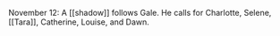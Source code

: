 
November 12: A [[shadow]] follows Gale. He calls for Charlotte, Selene, [[Tara]], Catherine, Louise, and Dawn.